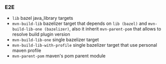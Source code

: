 ### E2E

- `lib` bazel java_library targets 
- `mvn-build-lib` bazelizer target that depends on `lib (bazel)` and `mvn-build-lib-one (bazelizer)`, 
also it inherit `mvn-parent-pom` that allows to resolve build plugin version  
- `mvn-build-lib-one` single bazelizer target 
- `mvn-build-lib-with-profile` single bazelizer target that use personal maven profile
- `mvn-parent-pom` maven's pom parent module